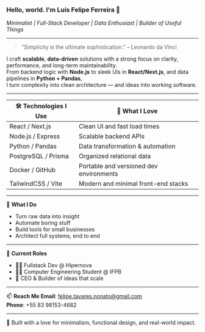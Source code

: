 ### Hello, world. I'm Luís Felipe Ferreira 👋  
*Minimalist | Full-Stack Developer | Data Enthusiast | Builder of Useful Things*

---

> "Simplicity is the ultimate sophistication." – Leonardo da Vinci

I craft **scalable**, **data-driven** solutions with a strong focus on clarity, performance, and long-term maintainability.  
From backend logic with **Node.js** to sleek UIs in **React/Next.js**, and data pipelines in **Python + Pandas**,  
I turn complexity into clean architecture — and ideas into working software.

---

| 🛠️ Technologies I Use | 🧠 What I Love                          |
| --------------------- | -------------------------------------- |
| React / Next.js       | Clean UI and fast load times           |
| Node.js / Express     | Scalable backend APIs                  |
| Python / Pandas       | Data transformation & automation       |
| PostgreSQL / Prisma   | Organized relational data              |
| Docker / GitHub       | Portable and versioned dev environments|
| TailwindCSS / Vite    | Modern and minimal front-end stacks    |

---

🔎 **What I Do**
- Turn raw data into insight
- Automate boring stuff
- Build tools for small businesses
- Architect full systems, end to end

---

🧩 **Current Roles**
- 👨‍💻 Fullstack Dev @ Hipernova
- 👨‍🎓 Computer Engineering Student @ IFPB
- 🚀 CEO & Builder of ideas that scale

---

📫 **Reach Me**
**Email**: felipe.tavares.nonato@gmail.com  
**Phone**: +55 83 98153-4682  

---

🖤 Built with a love for minimalism, functional design, and real-world impact.
